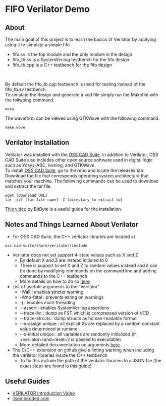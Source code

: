 # FIFO Verilator Demo

## About
The main goal of this project is to learn the basics of Verilator by applying using it to simulate a simple fifo. <br>

- fifo.sv is the top module and the only module in the design
- fifo_tb.sv is a SystemVerilog testbench for the fifo design
- fifo_tb.cpp is a C++ testbench for the fifo design
<br>

By default the fifo_tb.cpp testbench is used for testing instead of the fifo_tb.sv testbench. <br>
To simulate the design and generate a vcd file simply run the Makefile with the follwoing command. <br>
```
make
```
The waveform can be viewed using GTKWave with the following command. <br>
```
make wave
```

## Verilator Installation
Verilator was installed with the [OSS CAD Suite](https://github.com/YosysHQ/oss-cad-suite-build/?tab=readme-ov-file).
In addition to Verilator, OSS CAD Suite also includes other open source software used in digital logic such as Yosys-ABC, iverilog, and GTKWave. <br>
To install [OSS CAD Suite](https://github.com/YosysHQ/oss-cad-suite-build/?tab=readme-ov-file), go to the repo and locate the releases tab. Download the file that corresponds operating system architecture that matches your machine. The following commands can be used to download and extract the tar file. <br>
```
wget [download URL]
tar -xzf [tar file name] -C [directory to extract to]
```
[This video](https://youtu.be/ALuaCai1W_0?t=69) by BitByte is a useful guide for the installation.

## Notes and Things Learned About Verilator
- For OSS CAD Suite, the C++ verilator libraries are located at 
```
oss-cad-suite/share/verilator/include
```
- Verilator does not yet support 4-state values such as X and Z
    - By default X and Z are instead initialed to 0
    - There is support to set X and Z to random values instead and it can be done by modifying commands on the command line and adding commands to the C++ testbench
    - More details on how to do so [here](https://itsembedded.com/dhd/verilator_2/)
- List of usefule arguments to the "verilator" 
    - -Wall : enables stricter warning
    - -Wno-fatal : prevents exting on warnings
    - -j <jobs> : enables multi-threading
    - --assert : enables SystemVerilog assertions
    - --trace-fst : dump as FST which is compressed version of VCD
    - --trace-structs : dump structs as human-readable format
    - --x-assign unique : all explicit Xs are replaced by a random constant value determined at runtime
    - --x-initial unique : all variables are randomly initialized (if +verilator+rand+reset+2 is passed to executable)
    - More detailed documentation on arguments [here](https://verilator.org/guide/latest/exe_verilator.html)
- The C/C++ extension on github give a linting warning when including the verilator libraries inside the C++ testbench
    - To fix this include the path of the verilator libraries to a JSON file (the exact steps are found is [this guide](https://code.visualstudio.com/docs/cpp/configure-intellisense))

## Useful Guides
- [VERILATOR Introduction Video](https://www.youtube.com/watch?v=ALuaCai1W_0)
- [itsembedded.com](https://itsembedded.com/dhd_list/)